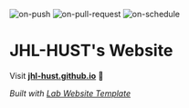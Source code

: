 
  ![on-push](../../actions/workflows/on-push.yaml/badge.svg)
  ![on-pull-request](../../actions/workflows/on-pull-request.yaml/badge.svg)
  ![on-schedule](../../actions/workflows/on-schedule.yaml/badge.svg)

  # JHL-HUST's Website

  Visit **[jhl-hust.github.io](https://jhl-hust.github.io)** 🚀

  _Built with [Lab Website Template](https://greene-lab.gitbook.io/lab-website-template-docs)_
